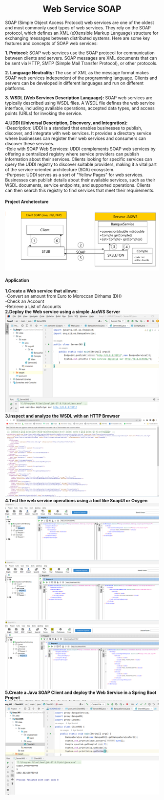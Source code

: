 <h1><center>Web Service SOAP</center></h1>
<P>SOAP (Simple Object Access Protocol) web services are one of the oldest and most commonly used types of web services. They rely on the SOAP protocol, which defines an XML (eXtensible Markup Language) structure for exchanging messages between distributed systems. Here are some key features and concepts of SOAP web services:
<P>
<P><b>1. Protocol:</b>
   SOAP web services use the SOAP protocol for communication between clients and servers. SOAP messages are XML documents that can be sent via HTTP, SMTP (Simple Mail Transfer Protocol), or other protocols.<P>
<P><b>2. Language Neutrality:</b>
   The use of XML as the message format makes SOAP web services independent of the programming language. Clients and servers can be developed in different languages and run on different platforms.<P>
<P><b>3. WSDL (Web Services Description Language):</b>
   SOAP web services are typically described using WSDL files. A WSDL file defines the web service interface, including available operations, accepted data types, and access points (URLs) for invoking the service.
</P>
<P><b>4.UDDI (Universal Description, Discovery, and Integration):</b><BR>
-Description: UDDI is a standard that enables businesses to publish, discover, and integrate with web services. It provides a directory service where businesses can register their web services and consumers can discover these services.<BR>
-Role with SOAP Web Services: UDDI complements SOAP web services by offering a centralized registry where service providers can publish information about their services. Clients looking for specific services can query the UDDI registry to discover suitable providers, making it a vital part of the service-oriented architecture (SOA) ecosystem.<BR>
-Purpose: UDDI serves as a sort of "Yellow Pages" for web services. Businesses can publish details about their available services, such as their WSDL documents, service endpoints, and supported operations. Clients can then search this registry to find services that meet their requirements.
<br>
<h4>Project Archetecture</h4>
<img src="Images/ARC.png">
<h4>Application</h4>
<b>1.Create a Web service that allows:</b><br>
-Convert an amount from Euro to Moroccan Dirhams (DH)<br>
-Check an Account<br>
-Retrieve a List of Accounts<br>
<b>2.Deploy the Web service using a simple JaxWS Server</b><br>
<img src="Images/soap2.png">
<b>3.Inspect and analyze the WSDL with an HTTP Browser</b><br>
<img src="Images/wsdl.png">
<b>4.Test the web service operations using a tool like SoapUI or Oxygen</b><br>
<img src="Images/soapCovert.png"><br>
<img src="Images/soapGetCompte.png"><br>
<img src="Images/soapListCompte.png"><br>
<b>5.Create a Java SOAP Client and deploy the Web Service in a Spring Boot Project</b><br>
<img src="Images/soap3.png">